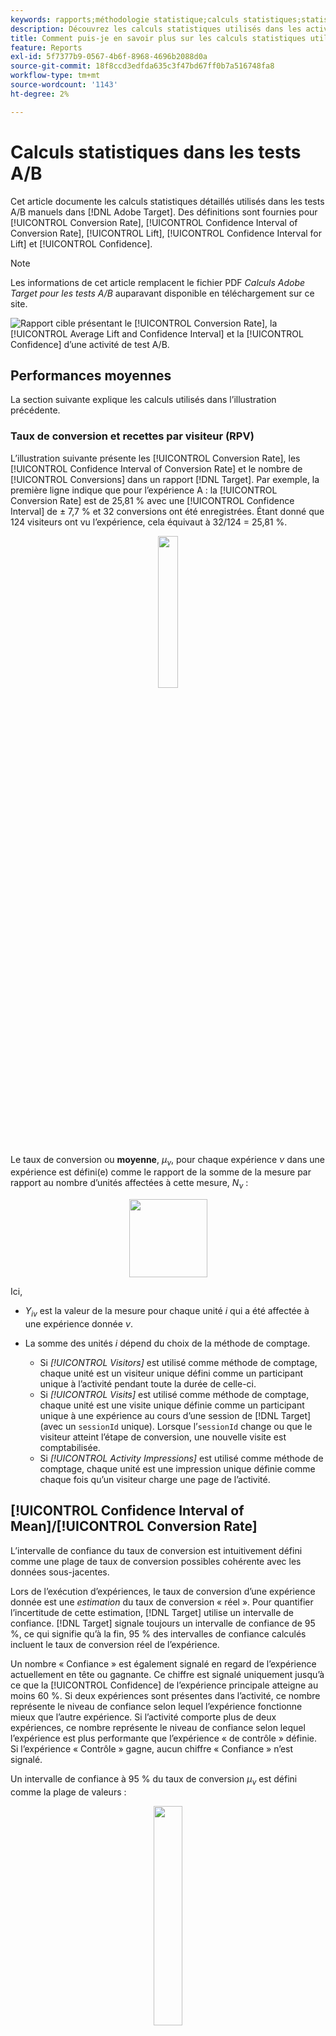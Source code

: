 ```yaml
---
keywords: rapports;méthodologie statistique;calculs statistiques;statistiques;moyenne;taux de conversion;chiffre d’affaires par visiteur;rpv;intervalle de confiance;effet élévateur;test de richesse;calculs hors ligne
description: Découvrez les calculs statistiques utilisés dans les activités de [!UICONTROL A/B Test] manuelle dans  [!DNL Adobe Target].
title: Comment puis-je en savoir plus sur les calculs statistiques utilisés dans les activités [!UICONTROL A/B Test] ?
feature: Reports
exl-id: 5f7377b9-0567-4b6f-8968-4696b2088d0a
source-git-commit: 18f8ccd3edfda635c3f47bd67ff0b7a516748fa8
workflow-type: tm+mt
source-wordcount: '1143'
ht-degree: 2%

---
```


# Calculs statistiques dans les tests A/B

Cet article documente les calculs statistiques détaillés utilisés dans les tests A/B manuels dans [!DNL Adobe Target]. Des définitions sont fournies pour [!UICONTROL Conversion Rate], [!UICONTROL Confidence Interval of Conversion Rate], [!UICONTROL Lift], [!UICONTROL Confidence Interval for Lift] et [!UICONTROL Confidence].

>[!NOTE]
>
>Les informations de cet article remplacent le fichier PDF *Calculs Adobe Target pour les tests A/B* auparavant disponible en téléchargement sur ce site.

![Rapport cible présentant le [!UICONTROL Conversion Rate], la [!UICONTROL Average Lift and Confidence Interval] et la [!UICONTROL Confidence] d’une activité de test A/B.](/help/main/c-reports/statistical-methodology/img/target_report.png)

## Performances moyennes

La section suivante explique les calculs utilisés dans l’illustration précédente.

### Taux de conversion et recettes par visiteur (RPV)

L’illustration suivante présente les [!UICONTROL Conversion Rate], les [!UICONTROL Confidence Interval of Conversion Rate] et le nombre de [!UICONTROL Conversions] dans un rapport [!DNL Target]. Par exemple, la première ligne indique que pour l’expérience A : la [!UICONTROL Conversion Rate] est de 25,81 % avec une [!UICONTROL Confidence Interval] de ± 7,7 % et 32 conversions ont été enregistrées. Étant donné que 124 visiteurs ont vu l’expérience, cela équivaut à 32/124 = 25,81 %.

<p style="text-align:center;"><img width="25%" src="img/conv_rate.png"></p>

Le taux de conversion ou **moyenne**, *μ<sub>ν</sub>*, pour chaque expérience *ν* dans une expérience est défini(e) comme le rapport de la somme de la mesure par rapport au nombre d’unités affectées à cette mesure, *N<sub>ν</sub>* :

<p style="text-align:center;"><img width="125px" src="img/mean_definition.png"></p>

Ici,

* *Y<sub>iv</sub>* est la valeur de la mesure pour chaque unité *i* qui a été affectée à une expérience donnée *ν*.

* La somme des unités *i* dépend du choix de la méthode de comptage.

   * Si *[!UICONTROL Visitors]* est utilisé comme méthode de comptage, chaque unité est un visiteur unique défini comme un participant unique à l’activité pendant toute la durée de celle-ci.
   * Si *[!UICONTROL Visits]* est utilisé comme méthode de comptage, chaque unité est une visite unique définie comme un participant unique à une expérience au cours d’une session de [!DNL Target] (avec un `sessionId` unique). Lorsque l’`sessionId` change ou que le visiteur atteint l’étape de conversion, une nouvelle visite est comptabilisée.
   * Si *[!UICONTROL Activity Impressions]* est utilisé comme méthode de comptage, chaque unité est une impression unique définie comme chaque fois qu’un visiteur charge une page de l’activité.

## [!UICONTROL Confidence Interval of Mean]/[!UICONTROL Conversion Rate]

L’intervalle de confiance du taux de conversion est intuitivement défini comme une plage de taux de conversion possibles cohérente avec les données sous-jacentes.

Lors de l’exécution d’expériences, le taux de conversion d’une expérience donnée est une *estimation* du taux de conversion « réel ». Pour quantifier l’incertitude de cette estimation, [!DNL Target] utilise un intervalle de confiance. [!DNL Target] signale toujours un intervalle de confiance de 95 %, ce qui signifie qu’à la fin, 95 % des intervalles de confiance calculés incluent le taux de conversion réel de l’expérience.

Un nombre « Confiance » est également signalé en regard de l’expérience actuellement en tête ou gagnante. Ce chiffre est signalé uniquement jusqu’à ce que la [!UICONTROL Confidence] de l’expérience principale atteigne au moins 60 %. Si deux expériences sont présentes dans l’activité, ce nombre représente le niveau de confiance selon lequel l’expérience fonctionne mieux que l’autre expérience. Si l’activité comporte plus de deux expériences, ce nombre représente le niveau de confiance selon lequel l’expérience est plus performante que l’expérience « de contrôle » définie. Si l’expérience « Contrôle » gagne, aucun chiffre « Confiance » n’est signalé.

Un intervalle de confiance à 95 % du taux de conversion *μ<sub>ν</sub>* est défini comme la plage de valeurs :

<p style="text-align:center;"><img width="30%" src="img/confidence_interval.png"></p>

Où l’erreur standard pour la moyenne est définie comme

<p style="text-align:center;"><img width="75px" src="img/se_conv_continuous.png"></p>

Lorsqu’une estimation non biaisée de l’écart type échantillon est utilisée :

<p style="text-align:center;"><img width="200px" src="img/stdev_definition.png"></p>

Lorsque la campagne est une campagne de taux de conversion (c’est-à-dire que la mesure de conversion est binaire), l’erreur standard se réduit à :

<p style="text-align:center;"><img width="150px" src="img/se_conv.png"></p>

## Effet élévateur

L’illustration suivante présente [!UICONTROL Lift] et [!UICONTROL Confidence Interval of Lift] dans un rapport [!DNL Target]. Le nombre représente la moyenne de la plage des limites de l’effet élévateur, et la flèche indique si l’effet élévateur est positif ou négatif. La flèche s’affiche en gris jusqu’à ce que le degré de confiance atteigne 95 %. Une fois que le degré de confiance a dépassé le seuil, la flèche est verte ou rouge en fonction d’une courbe d’élévation positive ou négative.

<p style="text-align:center;"><img width="35%" src="img/lift.png"></p>

L’effet élévateur entre une expérience *ν* et l’expérience de contrôle *ν<sub>0</sub>* est le « delta » relatif dans les taux de conversion, défini comme

<p style="text-align:center;"><img width="15%" src="img/lift_definition.png"></p>

Lorsque les taux de conversion individuels sont tels que définis ci-dessus. Plus simplement,

```
Lift(Experience N) = (Performance_Experience_N - Performance_Control)/ Performance_Control
```

Si le taux de conversion de l’expérience de contrôle *ν<sub>0</sub>* est de 0, il n’y a pas d’effet élévateur.

## [!DNL Confidence Interval of Lift]

Le graphique en boîte de la colonne [!UICONTROL Average Lift and Confidence Interval] représente la valeur moyenne et la [!UICONTROL Confidence Interval of Lift] de 95 %. L’indicateur est gris lorsqu’il y a chevauchement de l’intervalle de confiance d’une expérience donnée de non-contrôle avec l’intervalle de confiance de l’expérience de contrôle. Le graphique à boîtes est vert ou rouge lorsque la plage de l’intervalle de confiance de l’expérience donnée est supérieure ou inférieure à l’intervalle de confiance de l’expérience de contrôle.

L’erreur standard de l’effet élévateur entre une expérience *ν* et l’expérience de contrôle *ν<sub>0</sub>* est définie comme suit :

<p style="text-align:center;"><img width="35%" src="img/se_lift.png" alt="métrique-moyen"></p>

Alors l’intervalle de confiance à 95 % de l’effet élévateur est :

<p style="text-align:center;"><img width="40%" src="img/lift_CI.png"></p>

Ce calcul utilise la méthode « Delta », et est décrit [plus en détail dans ce document](/help/main/assets/confidence_interval_lift.pdf)

## [!UICONTROL Confidence]

La dernière colonne indique le degré de confiance dans un rapport [!DNL Target]. Le degré de confiance d’une expérience est une probabilité (exprimée en pourcentage) d’obtenir un résultat aussi extrême que celui observé, en admettant que l’hypothèse nulle soit vraie. En termes de p-values, le degré de confiance affiché est *1 - p-value*. Intuitivement, un degré de confiance plus élevé signifie qu’il est moins probable que l’expérience de contrôle et de non-contrôle ait des taux de conversion égaux.

En [!DNL Target], un test t bilatéral **test de Welch** est effectué entre l’expérience de test et l’expérience de contrôle afin de tester si les moyens d’expérience de test et de contrôle sont identiques. Étant donné que nous ne savons généralement pas si les tailles d’échantillon et les variances de deux groupes sont identiques avant d’exécuter l’expérience, et [!DNL Target] vous permet également d’envoyer des pourcentages inégaux de trafic à chaque expérience, nous ne supposons pas que la variance pour chaque expérience soit égale. Ainsi, le test t de Welch est choisi au lieu du test t de Student.

Pour effectuer le test t de Welch, nous commençons d&#39;abord par calculer la statistique t et les degrés de liberté, puis nous exécutons un test t à deux queues pour générer la valeur p. Enfin, nous calculons le degré de confiance en fonction de la valeur de p.

La statistique *t* est définie comme étant la différence des moyennes de deux variables aléatoires indépendantes, *ν* et *ν<sub>0</sub>*, divisée par l’erreur standard de la différence :

<p style="text-align:center;"><img width="100px" src="img/t_value.png"></p>

Où *μ<sub>v</sub>* et *μ<sub>v0</sub>* sont les moyennes de *ν* et *ν<sub>0</sub>* respectivement, et l’erreur standard de la différence entre *μ<sub>v</sub>* et *μ<sub>v0</sub>* est donnée par :

<p style="text-align:center;"><img width="150px" src="img/standard_error_diff.png"></p>

Où *σ<sup>2</sup><sub>v</sub>* et *σ<sup>2</sup><sub>v<sub>0</sub></sub>* sont les variances de deux expériences *ν* et *ν<sub>0</sub>* respectivement, et *N<sub>v</sub>* et *N<sub>v<sub>0</sub></sub>* sont des tailles d’échantillon pour *ν* et *ν<sub>0</sub>* respectivement.

Pour le test en t de Welch, le degré de liberté est calculé comme suit :

<p style="text-align:center;"><img width="180px" src="img/degree_of_freedom.png"></p>

Et le degré de liberté pour *ν* et *ν<sub>0</sub>* sont définis comme suit :

<p style="text-align:center;"><img width="100px" src="img/df_v.png"></p>

<p style="text-align:center;"><img width="100px" src="img/df_v0.png"></p>

Ensuite, la valeur p peut être calculée à partir de la zone dans les extrémités de la distribution *t* :

<p style="text-align:center;"><img width="20%" src="img/p_value.png"></p>

Enfin, le degré de confiance signalé dans [!DNL Target] est défini comme suit :

<p style="text-align:center;"><img width="20%" src="img/confidence.png"></p>

## Exécution de calculs hors ligne

Le [rapport CSV téléchargé](/help/main/c-reports/c-report-settings/downloading-data-in-csv-file.md) comprend uniquement des données brutes. Il ne tient pas compte des mesures calculées (recettes par visiteur, effet élévateur ou degré de confiance, par exemple) utilisées dans les tests A/B.

Pour calculer ces quantités statistiques, téléchargez le fichier Excel [!DNL Target] [Calculateur de confiance complet](/help/main/assets/complete_confidence_calculator.xlsx) pour saisir la valeur de l’activité.

